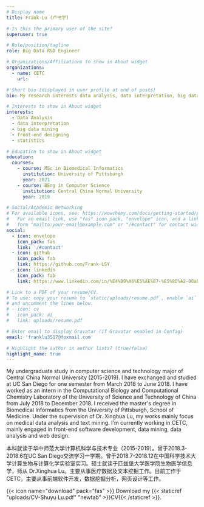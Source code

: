 ```yaml
---
# Display name
title: Frank-Lu (卢书宇)

# Is this the primary user of the site?
superuser: true

# Role/position/tagline
role: Big Data R&D Engineer

# Organizations/Affiliations to show in About widget
organizations:
  - name: CETC
    url: 

# Short bio (displayed in user profile at end of posts)
bio: My research interests data analysis, data interpretation, big data mining, front-end designing.

# Interests to show in About widget
interests:
  - Data Analysis
  - data interpretation
  - big data mining
  - front-end designing
  - statistics

# Education to show in About widget
education:
  courses:
    - course: MSc in Biomedical Informatics
      institution: University of Pittsburgh
      year: 2021
    - course: BEng in Computer Science
      institution: Central China Normal University
      year: 2019

# Social/Academic Networking
# For available icons, see: https://wowchemy.com/docs/getting-started/page-builder/#icons
#   For an email link, use "fas" icon pack, "envelope" icon, and a link in the
#   form "mailto:your-email@example.com" or "/#contact" for contact widget.
social:
  - icon: envelope
    icon_pack: fas
    link: '/#contact'
  - icon: github
    icon_pack: fab
    link: https://github.com/Frank-LSY
  - icon: linkedin
    icon_pack: fab
    link: https://www.linkedin.com/in/%E4%B9%A6%E5%AE%87-%E5%8D%A2-00ab58160/

# Link to a PDF of your resume/CV.
# To use: copy your resume to `static/uploads/resume.pdf`, enable `ai` icons in `params.toml`,
# and uncomment the lines below.
# - icon: cv
#   icon_pack: ai
#   link: uploads/resume.pdf

# Enter email to display Gravatar (if Gravatar enabled in Config)
email: 'franklu3517@foxmail.com'

# Highlight the author in author lists? (true/false)
highlight_name: true
---
```


My undergraduate study in computer science and technology major of Central China Normal University (2015-2019). I have exchanged and studied at UC San Diego for one semester from March 2018 to June 2018. I have worked as an intern in the Computational Biology and Computational Chemistry Laboratory of the University of Science and Technology of China from July 2018 to December 2018. I received the master's degree in Biomedical Informatics from the University of Pittsburgh, School of Medicine. Under the supervision of Dr. Xinghua Lu, my works mainly focus on medical data analysis and text mining. I'm currently working in CETC, mainly engaged in front-end software development, data mining, data analysis and web design.

本科就读于华中师范大学计算机科学与技术专业（2015-2019）。曾于2018.3-2018.6在UC San Diego交流学习一学期。曾于2018.7-2018.12在中国科学技术大学计算生物与计算化学实验室实习。硕士就读于匹兹堡大学医学院生物医学信息学，师从 Dr.Xinghua Lu。主要从事医疗数据及文本挖掘工作。目前工作于CETC，主要从事前端软件开发，数据挖掘分析，网页设计等工作。

{{< icon name="download" pack="fas" >}} Download my {{< staticref "uploads/CV-Shuyu Lu.pdf" "newtab" >}}CV{{< /staticref >}}.

